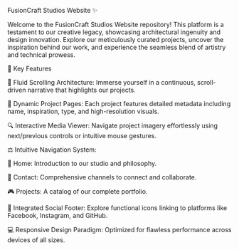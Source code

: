 FusionCraft Studios Website ✨

Welcome to the FusionCraft Studios Website repository! This platform is a testament to our creative legacy, showcasing architectural ingenuity and design innovation. Explore our meticulously curated projects, uncover the inspiration behind our work, and experience the seamless blend of artistry and technical prowess.

🌟 Key Features

🔄 Fluid Scrolling Architecture: Immerse yourself in a continuous, scroll-driven narrative that highlights our projects.

🎨 Dynamic Project Pages: Each project features detailed metadata including name, inspiration, type, and high-resolution visuals.

🔍 Interactive Media Viewer: Navigate project imagery effortlessly using next/previous controls or intuitive mouse gestures.

⚖️ Intuitive Navigation System:

🏡 Home: Introduction to our studio and philosophy.

📧 Contact: Comprehensive channels to connect and collaborate.

🎮 Projects: A catalog of our complete portfolio.

🎤 Integrated Social Footer: Explore functional icons linking to platforms like Facebook, Instagram, and GitHub.

💻 Responsive Design Paradigm: Optimized for flawless performance across devices of all sizes.
